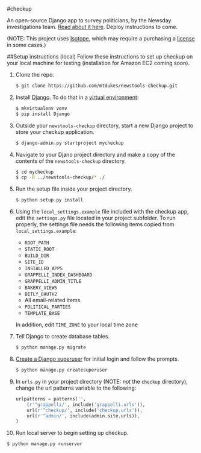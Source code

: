 #checkup

An open-source Django app to survey politicians, by the Newsday investigations team. [Read about it here](http://newsday.github.io). Deploy instructions to come.

(NOTE: This project uses [Isotope](http://isotope.metafizzy.co/), which may require a purchasing a [license](http://isotope.metafizzy.co/docs/license.html) in some cases.)

##Setup instructions (local)
Follow these instructions to set up checkup on your local machine for testing (installation for Amazon EC2 coming soon).

1. Clone the repo.
   ```bash
   $ git clone https://github.com/mtdukes/newstools-checkup.git
   ```
2. Install [Django](https://docs.djangoproject.com/en/1.7/intro/install/). To do that in a [virtual environment](http://docs.python-guide.org/en/latest/dev/virtualenvs/):
   ```bash
   $ mkvirtualenv venv
   $ pip install Django
   ```

3. Outside your ```newstools-checkup``` directory, start a new Django project to store your checkup application.
   ```bash
   $ django-admin.py startproject mycheckup
   ```

4. Navigate to your Djano project directory and make a copy of the contents of the ```newstools-checkup``` directory.
   ```bash
   $ cd mycheckup
   $ cp -R ../newstools-checkup/* ./
   ```

5. Run the setup file inside your project directory.
   ```bash
   $ python setup.py install
   ```
6. Using the ```local_settings.example``` file included with the checkup app, edit the ```settings.py``` file located in your project subfolder. To run properly, the settings file needs the following items copied from ```local_settings.example```:
   * ```ROOT_PATH```
   * ```STATIC_ROOT```
   * ```BUILD_DIR```
   * ```SITE_ID```
   * ```INSTALLED_APPS``` 
   * ```GRAPPELLI_INDEX_DASHBOARD```
   * ```GRAPPELLI_ADMIN_TITLE```
   * ```BAKERY_VIEWS```
   * ```BITLY_OAUTH2```
   * All email-related items
   * ```POLITICAL_PARTIES```
   * ```TEMPLATE_BASE```
   
   In addition, edit ```TIME_ZONE``` to your local time zone
7. Tell Django to create database tables.
   ```bash
   $ python manage.py migrate
   ```
8. [Create a Django superuser](https://docs.djangoproject.com/en/1.7/intro/tutorial02/) for initial login and follow the prompts.
   ```bash
   $ python manage.py createsuperuser
   ```
9. In ```urls.py``` in your project directory (NOTE: *not* the ```checkup``` directory), change the url patterns variable to the following:
   ```python
   urlpatterns = patterns('',
       (r'^grappelli/', include('grappelli.urls')),
       url(r'^checkup/', include('checkup.urls')),
       url(r'^admin/', include(admin.site.urls)),
   )
   ```
10. Run local server to begin setting up checkup.
   ```bash
   $ python manage.py runserver
   ```